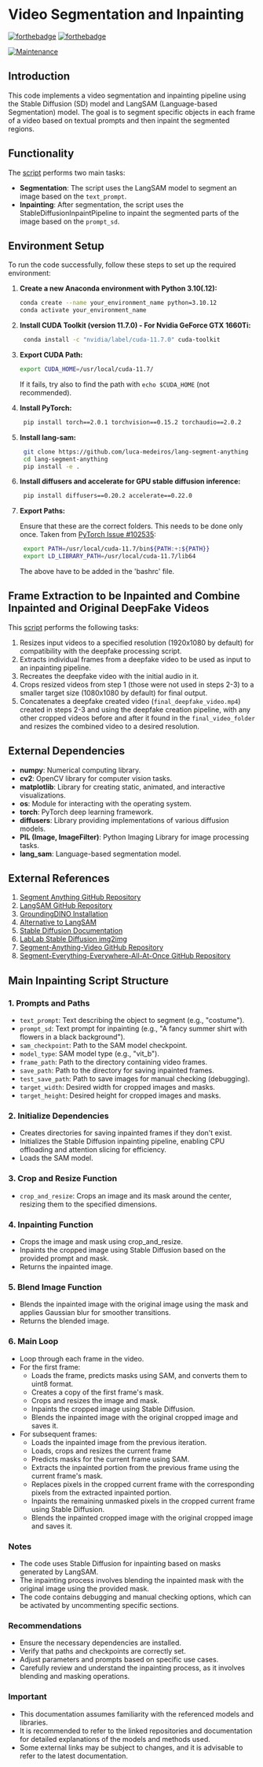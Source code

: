 # Video Segmentation and Inpainting


[![forthebadge](https://forthebadge.com/images/badges/made-with-python.svg)](https://www.python.org/)
[![forthebadge](https://forthebadge.com/images/badges/uses-badges.svg)](https://forthebadge.com)

<!-- [![License: MIT](https://img.shields.io/badge/License-MIT-brightgreen.svg)](https://opensource.org/licenses/MIT) -->
[![Maintenance](https://img.shields.io/badge/Maintained%3F-no-red.svg)]( https://github.com/nsourlos/semi-automated_installation_exe_msi_files-Windows_10)


## Introduction

This code implements a video segmentation and inpainting pipeline using the Stable Diffusion (SD) model and LangSAM (Language-based Segmentation) model. The goal is to segment specific objects in each frame of a video based on textual prompts and then inpaint the segmented regions.

## Functionality

The [script](./masks_inpaint_langseg.py) performs two main tasks:

- **Segmentation**: The script uses the LangSAM model to segment an image based on the `text_prompt`.
- **Inpainting**: After segmentation, the script uses the StableDiffusionInpaintPipeline to inpaint the segmented parts of the image based on the `prompt_sd`.

## Environment Setup
To run the code successfully, follow these steps to set up the required environment:

1. **Create a new Anaconda environment with Python 3.10(.12):**
   ```bash
   conda create --name your_environment_name python=3.10.12
   conda activate your_environment_name
   ```

2. **Install CUDA Toolkit (version 11.7.0) - For Nvidia GeForce GTX 1660Ti:**

   ```bash 
    conda install -c "nvidia/label/cuda-11.7.0" cuda-toolkit
   ```

3. **Export CUDA Path:**

    ```bash 
    export CUDA_HOME=/usr/local/cuda-11.7/
    ```  

    If it fails, try also to find the path with ```echo $CUDA_HOME``` (not recommended).

4. **Install PyTorch:**

   ```bash 
    pip install torch==2.0.1 torchvision==0.15.2 torchaudio==2.0.2
   ```

5. **Install lang-sam:**

   ```bash 
    git clone https://github.com/luca-medeiros/lang-segment-anything
    cd lang-segment-anything
    pip install -e .
   ```

6. **Install diffusers and accelerate for GPU stable diffusion inference:**

   ```bash 
    pip install diffusers==0.20.2 accelerate==0.22.0
   ```

7. **Export Paths:**

    Ensure that these are the correct folders. This needs to be done only once.
    Taken from [PyTorch Issue #102535](https://github.com/pytorch/pytorch/issues/102535):

   ```bash 
    export PATH=/usr/local/cuda-11.7/bin${PATH:+:${PATH}}
    export LD_LIBRARY_PATH=/usr/local/cuda-11.7/lib64 
   ``` 
   The above have to be added in the 'bashrc' file.

## Frame Extraction to be Inpainted and Combine Inpainted and Original DeepFake Videos

This [script](./video_to_img.py) performs the following tasks:

1. Resizes input videos to a specified resolution (1920x1080 by default) for compatibility with the deepfake processing script.
2. Extracts individual frames from a deepfake video to be used as input to an inpainting pipeline.
3. Recreates the deepfake video with the initial audio in it.
4. Crops resized videos from step 1 (those were not used in steps 2-3) to a smaller target size (1080x1080 by default) for final output.
5. Concatenates a deepfake created video (`final_deepfake_video.mp4`) created in steps 2-3 and using the deepfake creation pipeline, with any other cropped videos before and after it found in the `final_video_folder` and resizes the combined video to a desired resolution.




## External Dependencies

- **numpy**: Numerical computing library.
- **cv2**: OpenCV library for computer vision tasks.
- **matplotlib**: Library for creating static, animated, and interactive visualizations.
- **os**: Module for interacting with the operating system.
- **torch**: PyTorch deep learning framework.
- **diffusers**: Library providing implementations of various diffusion models.
- **PIL (Image, ImageFilter)**: Python Imaging Library for image processing tasks.
- **lang_sam**: Language-based segmentation model.

## External References

1. [Segment Anything GitHub Repository](https://github.com/facebookresearch/segment-anything)
2. [LangSAM GitHub Repository](https://github.com/luca-medeiros/lang-segment-anything)
3. [GroundingDINO Installation](https://github.com/IDEA-Research/GroundingDINO)
4. [Alternative to LangSAM](https://github.com/IDEA-Research/Grounded-Segment-Anything)
5. [Stable Diffusion Documentation](https://huggingface.co/docs/diffusers/api/pipelines/stable_diffusion/img2img)
6. [LabLab Stable Diffusion img2img](https://lablab.ai/t/stable-diffusion-img2img)
7. [Segment-Anything-Video GitHub Repository](https://github.com/kadirnar/segment-anything-video)
8. [Segment-Everything-Everywhere-All-At-Once GitHub Repository](https://github.com/UX-Decoder/Segment-Everything-Everywhere-All-At-Once)

## Main Inpainting Script Structure

### 1. Prompts and Paths
- `text_prompt`: Text describing the object to segment (e.g., "costume").
- `prompt_sd`: Text prompt for inpainting (e.g., "A fancy summer shirt with flowers in a black background").
- `sam_checkpoint`: Path to the SAM model checkpoint.
- `model_type`: SAM model type (e.g., "vit_b").
- `frame_path`: Path to the directory containing video frames.
- `save_path`: Path to the directory for saving inpainted frames.
- `test_save_path`: Path to save images for manual checking (debugging).
- `target_width`: Desired width for cropped images and masks.
- `target_height`: Desired height for cropped images and masks.

### 2. Initialize Dependencies

- Creates directories for saving inpainted frames if they don't exist.
- Initializes the Stable Diffusion inpainting pipeline, enabling CPU offloading and attention slicing for efficiency.
- Loads the SAM model.

### 3. Crop and Resize Function

- `crop_and_resize`: Crops an image and its mask around the center, resizing them to the specified dimensions.

### 4. Inpainting Function

- Crops the image and mask using crop_and_resize.
- Inpaints the cropped image using Stable Diffusion based on the provided prompt and mask.
- Returns the inpainted image.

### 5. Blend Image Function

- Blends the inpainted image with the original image using the mask and applies Gaussian blur for smoother transitions.
- Returns the blended image.

### 6. Main Loop

- Loop through each frame in the video.
- For the first frame:
  - Loads the frame, predicts masks using SAM, and converts them to uint8 format.
  - Creates a copy of the first frame's mask.
  - Crops and resizes the image and mask.
  - Inpaints the cropped image using Stable Diffusion.
  - Blends the inpainted image with the original cropped image and saves it.
- For subsequent frames:
  - Loads the inpainted image from the previous iteration.
  - Loads, crops and resizes the current frame
  - Predicts masks for the current frame using SAM.
  - Extracts the inpainted portion from the previous frame using the current frame's mask.
  - Replaces pixels in the cropped current frame with the corresponding pixels from the extracted inpainted portion.
  - Inpaints the remaining unmasked pixels in the cropped current frame using Stable Diffusion.
  - Blends the inpainted cropped image with the original cropped image and saves it.

### Notes

- The code uses Stable Diffusion for inpainting based on masks generated by LangSAM.
- The inpainting process involves blending the inpainted mask with the original image using the provided mask.
- The code contains debugging and manual checking options, which can be activated by uncommenting specific sections.

### Recommendations

- Ensure the necessary dependencies are installed.
- Verify that paths and checkpoints are correctly set.
- Adjust parameters and prompts based on specific use cases.
- Carefully review and understand the inpainting process, as it involves blending and masking operations.

### Important

- This documentation assumes familiarity with the referenced models and libraries.
- It is recommended to refer to the linked repositories and documentation for detailed explanations of the models and methods used.
- Some external links may be subject to changes, and it is advisable to refer to the latest documentation.